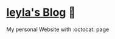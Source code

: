 [leyla's Blog](http://leylakapi.com/)  :tada: 
===================

My personal Website with :octocat: page
